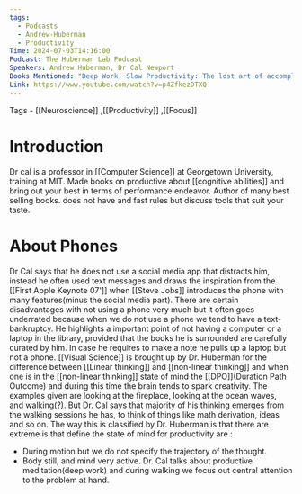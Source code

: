 ```yaml
---
tags:
  - Podcasts
  - Andrew-Huberman
  - Productivity
Time: 2024-07-03T14:16:00
Podcast: The Huberman Lab Podcast
Speakers: Andrew Huberman, Dr Cal Newport
Books Mentioned: "Deep Work, Slow Productivity: The lost art of accomplishment without burnout"
Link: https://www.youtube.com/watch?v=p4ZfkezDTXQ
---
```

Tags - [[Neuroscience]] ,[[Productivity]] ,[[Focus]]
# Introduction
Dr cal is a professor in [[Computer Science]] at Georgetown University, training at MIT. Made books on productive about [[cognitive abilities]] and bring out your best in terms of performance endeavor. Author of many best selling books.
does not have and fast rules but discuss tools that suit your taste.

# About Phones
Dr Cal says that he does not use a social media app that distracts him, instead he often used text messages and draws the inspiration from the [[First Apple Keynote 07']] when [[Steve Jobs]] introduces the phone with many features(minus the social media part).
There are certain disadvantages with not using a phone very much but it often goes underrated because when we do not use a phone we tend to have a text-bankruptcy.  He highlights a important point of not having a computer or a laptop in the library, provided that the books he is surrounded are carefully curated by him. In case he requires to make a note he pulls up a laptop but not a phone. [[Visual Science]] is brought up by Dr. Huberman for the difference between [[Linear thinking]] and [[non-linear thinking]] and when one is in the [[non-linear thinking]] state of mind the [[DPO]](Duration Path Outcome) and during this time the brain tends to spark creativity. The examples given are looking at the fireplace, looking at the ocean waves, and walking(?). But Dr. Cal says that majority of his thinking emerges from the walking sessions he has, to think of things like math derivation, ideas and so on.
The way this is classified by Dr. Huberman is that there are extreme is that define the state of mind for productivity are :
- During motion but we do not specify the trajectory of the thought.
- Body still, and mind very active.
Dr. Cal talks about productive meditation(deep work) and during walking we focus out central attention to the problem at hand.


